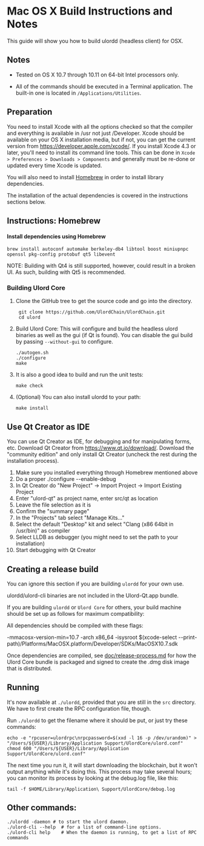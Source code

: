 Mac OS X Build Instructions and Notes
====================================
This guide will show you how to build ulordd (headless client) for OSX.

Notes
-----

* Tested on OS X 10.7 through 10.11 on 64-bit Intel processors only.

* All of the commands should be executed in a Terminal application. The
built-in one is located in `/Applications/Utilities`.

Preparation
-----------

You need to install Xcode with all the options checked so that the compiler
and everything is available in /usr not just /Developer. Xcode should be
available on your OS X installation media, but if not, you can get the
current version from https://developer.apple.com/xcode/. If you install
Xcode 4.3 or later, you'll need to install its command line tools. This can
be done in `Xcode > Preferences > Downloads > Components` and generally must
be re-done or updated every time Xcode is updated.

You will also need to install [Homebrew](http://brew.sh) in order to install library
dependencies.

The installation of the actual dependencies is covered in the instructions
sections below.

Instructions: Homebrew
----------------------

#### Install dependencies using Homebrew

    brew install autoconf automake berkeley-db4 libtool boost miniupnpc openssl pkg-config protobuf qt5 libevent

NOTE: Building with Qt4 is still supported, however, could result in a broken UI. As such, building with Qt5 is recommended.

### Building Ulord Core

1. Clone the GitHub tree to get the source code and go into the directory.

        git clone https://github.com/UlordChain/UlordChain.git
        cd ulord

2.  Build Ulord Core:
    This will configure and build the headless ulord binaries as well as the gui (if Qt is found).
    You can disable the gui build by passing `--without-gui` to configure.

        ./autogen.sh
        ./configure
        make

3.  It is also a good idea to build and run the unit tests:

        make check

4.  (Optional) You can also install ulordd to your path:

        make install

Use Qt Creator as IDE
------------------------
You can use Qt Creator as IDE, for debugging and for manipulating forms, etc.
Download Qt Creator from https://www.qt.io/download/. Download the "community edition" and only install Qt Creator (uncheck the rest during the installation process).

1. Make sure you installed everything through Homebrew mentioned above
2. Do a proper ./configure --enable-debug
3. In Qt Creator do "New Project" -> Import Project -> Import Existing Project
4. Enter "ulord-qt" as project name, enter src/qt as location
5. Leave the file selection as it is
6. Confirm the "summary page"
7. In the "Projects" tab select "Manage Kits..."
8. Select the default "Desktop" kit and select "Clang (x86 64bit in /usr/bin)" as compiler
9. Select LLDB as debugger (you might need to set the path to your installation)
10. Start debugging with Qt Creator

Creating a release build
------------------------
You can ignore this section if you are building `ulordd` for your own use.

ulordd/ulord-cli binaries are not included in the Ulord-Qt.app bundle.

If you are building `ulordd` or `Ulord Core` for others, your build machine should be set up
as follows for maximum compatibility:

All dependencies should be compiled with these flags:

 -mmacosx-version-min=10.7
 -arch x86_64
 -isysroot $(xcode-select --print-path)/Platforms/MacOSX.platform/Developer/SDKs/MacOSX10.7.sdk

Once dependencies are compiled, see [doc/release-process.md](release-process.md) for how the Ulord Core
bundle is packaged and signed to create the .dmg disk image that is distributed.

Running
-------

It's now available at `./ulordd`, provided that you are still in the `src`
directory. We have to first create the RPC configuration file, though.

Run `./ulordd` to get the filename where it should be put, or just try these
commands:

    echo -e "rpcuser=ulordrpc\nrpcpassword=$(xxd -l 16 -p /dev/urandom)" > "/Users/${USER}/Library/Application Support/UlordCore/ulord.conf"
    chmod 600 "/Users/${USER}/Library/Application Support/UlordCore/ulord.conf"

The next time you run it, it will start downloading the blockchain, but it won't
output anything while it's doing this. This process may take several hours;
you can monitor its process by looking at the debug.log file, like this:

    tail -f $HOME/Library/Application\ Support/UlordCore/debug.log

Other commands:
-------

    ./ulordd -daemon # to start the ulord daemon.
    ./ulord-cli --help  # for a list of command-line options.
    ./ulord-cli help    # When the daemon is running, to get a list of RPC commands
